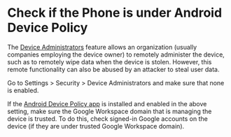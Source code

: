 # Check if the Phone is under Android Device Policy


The [Device Administrators](https://www.android.com/enterprise/management/) feature allows an organization (usually companies employing the device owner) to remotely administer the device, such as to remotely wipe data when the device is stolen. However, this remote functionality can also be abused by an attacker to steal user data.


Go to Settings > Security > Device Administrators and make sure that none is enabled.


If the [Android Device Policy app](https://play.google.com/store/apps/details?id=com.google.android.apps.work.clouddpc\&gl=US) is installed and enabled in the above setting, make sure the Google Workspace domain that is managing the device is trusted. To do this, check signed-in Google accounts on the device (if they are under trusted Google Workspace domain).
